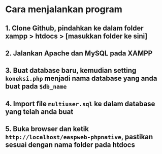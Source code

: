 # Cara menjalankan program

## 1. Clone Github, pindahkan ke dalam folder xampp > htdocs > [masukkan folder ke sini]

## 2. Jalankan Apache dan MySQL pada XAMPP

## 3. Buat database baru, kemudian setting `koneksi.php` menjadi nama database yang anda buat pada `$db_name`

## 4. Import file `multiuser.sql` ke dalam database yang telah anda buat

## 5. Buka browser dan ketik `http://localhost/easpweb-phpnative`, pastikan sesuai dengan nama folder pada htdocs

